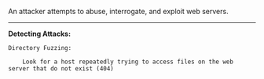 
An attacker attempts to abuse, interrogate, and exploit web servers. 

-----------------------------------------

**Detecting Attacks:** 

	Directory Fuzzing: 

		Look for a host repeatedly trying to access files on the web server that do not exist (404)